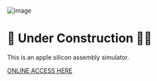![image](https://github.com/KonstantinBelenko/M1AssemblySimulator/assets/90444271/c1fe125d-159c-41d4-b260-4efa2dbe14f7)


# 🚧 Under Construction 👷‍♂️

This is an apple silicon assembly simulator.

[ONLINE ACCESS HERE](https://main--graceful-faloodeh-0d9f9c.netlify.app/)
